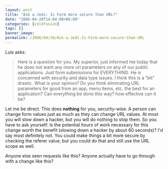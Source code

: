 ```yaml
---
layout: post
title: "Ask a Jedi: Is Form more secure than URL?"
date: "2006-04-20T14:04:00+06:00"
categories: [coldfusion]
tags: []
banner_image: 
permalink: /2006/04/20/Ask-a-Jedi-Is-Form-more-secure-than-URL
---
```


Luis asks:

<blockquote>
Here is a question for you.  My superior, just informed me today that he does
not want any more url parameters on any of our public applications. Just form
submissions for EVERYTHING.  He is concerned with security and data type issues.
I think this is a &quot;bit&quot; drastic.  What is your opinion? Do you think
eliminating URL parameters for good from an app, menu items, etc.  the best for
an application? Can everything be done this way? how effective can it be?
</blockquote>

Let me be direct. This does <b>nothing</b> for you, security-wise. A person can change form values just as much as they can change URL values. At most you will slow down a hacker, but you will do nothing to stop them. So you have to ask yourself: Is the potential <i>hours</i> of work necessary for this change worth the benefit (slowing down a hacker by about 60 seconds)? I'd say most definitely not. You could make things a bit more secure by checking the referer value, but you could do that and still use the URL scope as well. 

Anyone else seen requests like this? Anyone actually have to go through with a change like this?